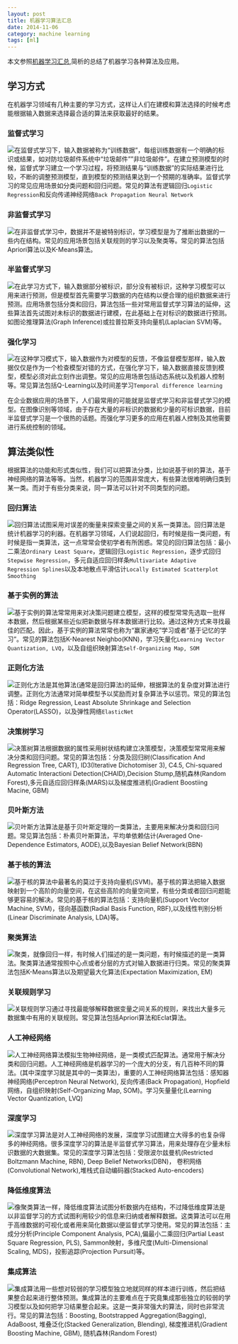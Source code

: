 ```yaml
---
layout: post
title: 机器学习算法汇总
date: 2014-11-06
category: machine learning
tags: [ml]
---
```

本文参照[机器学习汇总](http://yuedu.163.com/news_reader/#/~/source?id=426f1ed9-b19b-44f5-bcad-9f58930fc65e_1&cid=575d49cd49af40d19399879260d232af_1),简析的总结了机器学习各种算法及应用。
<!--more-->

## 学习方式
在机器学习领域有几种主要的学习方式，这样让人们在建模和算法选择的时候考虑能根据输入数据来选择最合适的算法来获取最好的结果。

### 监督式学习
![]({{BASE_PATH}}/image/machinelearning/imag1.jpg)在监督式学习下，输入数据被称为“训练数据”，每组训练数据有一个明确的标识或结果，如对防垃圾邮件系统中“垃圾邮件””非垃圾邮件”。在建立预测模型的时候，监督式学习建立一个学习过程，将预测结果与“训练数据”的实际结果进行比较，不断的调整预测模型，直到模型的预测结果达到一个预期的准确率。监督式学习的常见应用场景如分类问题和回归问题。常见的算法有逻辑回归`Logistic Regression`和反向传递神经网络`Back Propagation Neural Network`
### 非监督式学习
![]({{BASE_PATH}}/image/machinelearning/imag2.jpg)在非监督式学习中，数据并不是被特别标识，学习模型是为了推断出数据的一些内在结构。常见的应用场景包括关联规则的学习以及聚类等。常见的算法包括Apriori算法以及K-Means算法。
### 半监督式学习
![]({{BASE_PATH}}/image/machinelearning/imag3.jpg)在此学习方式下，输入数据部分被标识，部分没有被标识，这种学习模型可以用来进行预测，但是模型首先需要学习数据的内在结构以便合理的组织数据来进行预测。应用场景包括分类和回归，算法包括一些对常用监督式学习算法的延伸，这些算法首先试图对未标识的数据进行建模，在此基础上在对标识的数据进行预测。如图论推理算法(Graph Inference)或拉普拉斯支持向量机(Laplacian SVM)等。
### 强化学习
![]({{BASE_PATH}}/image/machinelearning/imag4.jpg)在这种学习模式下，输入数据作为对模型的反馈，不像监督模型那样，输入数据仅仅是作为一个检查模型对错的方式，在强化学习下，输入数据直接反馈到模型，模型必须对此立刻作出调整。常见的应用场景包括动态系统以及机器人控制等。常见算法包括Q-Learning以及时间差学习`Temporal difference learning`

在企业数据应用的场景下，人们最常用的可能就是监督式学习和非监督式学习的模型。在图像识别等领域，由于存在大量的非标识的数据和少量的可标识数据，目前半监督式学习是一个很热的话题。而强化学习更多的应用在机器人控制及其他需要进行系统控制的领域。

## 算法类似性
根据算法的功能和形式类似性，我们可以把算法分类，比如说基于树的算法，基于神经网络的算法等等。当然，机器学习的范围非常庞大，有些算法很难明确归类到某一类。而对于有些分类来说，同一算法可以针对不同类型的问题。

### 回归算法
![]({{BASE_PATH}}/image/machinelearning/imag5.jpg)回归算法试图采用对误差的衡量来探索变量之间的关系一类算法。回归算法是统计机器学习的利器。在机器学习领域，人们说起回归，有时候是指一类问题，有时候是指一类算法，这一点常常会使初学者有所困惑。常见的回归算法包括：最小二乘法`Ordinary Least Square`，逻辑回归`Logistic Regression`，逐步式回归`Stepwise Regression`，多元自适应回归样条`Multivariate Adaptive Regression Splines`以及本地散点平滑估计`Locally Estimated Scatterplot Smoothing`
### 基于实例的算法
![]({{BASE_PATH}}/image/machinelearning/imag5.jpg)基于实例的算法常常用来对决策问题建立模型，这样的模型常常先选取一批样本数据，然后根据某些近似把新数据与样本数据进行比较。通过这种方式来寻找最佳的匹配。因此，基于实例的算法常常也称为“赢家通吃”学习或者“基于记忆的学习”。常见的算法包括K-Nearest Neighbo(KNN)，学习矢量化`Learning Vector Quantization, LVQ`，以及自组织映射算法`Self-Organizing Map, SOM`
### 正则化方法
![]({{BASE_PATH}}/image/machinelearning/imag7.jpg)正则化方法是其他算法(通常是回归算法)的延伸，根据算法的复杂度对算法进行调整。正则化方法通常对简单模型予以奖励而对复杂算法予以惩罚。常见的算法包括：Ridge Regression, Least Absolute Shrinkage and Selection Operator(LASSO)，以及弹性网络`ElasticNet`
### 决策树学习
![]({{BASE_PATH}}/image/machinelearning/imag8.jpg)决策树算法根据数据的属性采用树状结构建立决策模型，决策模型常常用来解决分类和回归问题。常见的算法包括：分类及回归树(Classification And Regression Tree, CART), ID3(Iterative Dichotomiser 3), C4.5, Chi-squared Automatic Interactioni Detection(CHAID),Decision Stump,随机森林(Random Forest),多元自适应回归样条(MARS)以及梯度推进机(Gradient Boostiing Macine, GBM)
### 贝叶斯方法
![]({{BASE_PATH}}/image/machinelearning/imag9.jpg)贝叶斯方法算法是基于贝叶斯定理的一类算法，主要用来解决分类和回归问题。常见算法包括：朴素贝叶斯算法，平均单依赖估计(Averaged One-Dependence Estimators, AODE),以及Bayesian Belief Network(BBN)
### 基于核的算法
![]({{BASE_PATH}}/image/machinelearning/imag10.jpg)基于核的算法中最著名的莫过于支持向量机(SVM)。基于核的算法把输入数据映射到一个高阶的向量空间，在这些高阶的向量空间里，有些分类或者回归问题能够更容易的解决。常见的基于核的算法包括：支持向量机(Support Vector Machine, SVM)，径向基函数(Radial Basis Function, RBF),以及线性判别分析(Linear Discriminate Analysis, LDA)等。
### 聚类算法
![]({{BASE_PATH}}/image/machinelearning/imag11.jpg)聚类，就像回归一样，有时候人们描述的是一类问题，有时候描述的是一类算法。聚类算法通常按照中心点或者分层的方式对输入数据进行归类。常见的聚类算法包括K-Means算法以及期望最大化算法(Expectation Maximization, EM)
### 关联规则学习
![]({{BASE_PATH}}/image/machinelearning/imag12.jpg)关联规则学习通过寻找最能够解释数据变量之间关系的规则，来找出大量多元数据集中有用的关联规则。常见算法包括Apriori算法和Eclat算法。
### 人工神经网络
![]({{BASE_PATH}}/image/machinelearning/imag13.jpg)人工神经网络算法模拟生物神经网络，是一类模式匹配算法。通常用于解决分类和回归问题。人工神经网络是机器学习的一个庞大的分支，有几百种不同的算法。(其中深度学习就是其中的一类算法)，重要的人工神经网络算法包括：感知器神经网络(Perceptron Neural Network), 反向传递(Back Propagation), Hopfield网络，自组织映射(Self-Organizing Map, SOM)。学习矢量量化(Learning Vector Quantization, LVQ)
### 深度学习
![]({{BASE_PATH}}/image/machinelearning/imag14.jpg)深度学习算法是对人工神经网络的发展，深度学习试图建立大得多的也复杂得多的神经网络。很多深度学习的算法是半监督式学习算法，用来处理存在少量未标识数据的大数据集。常见的深度学习算法包括：受限波尔兹曼机(Restricted Boltzmann Machine, RBN), Deep Belief Networks(DBN)， 卷积网络(Convolutional Network),堆栈式自动编码器(Stacked Auto-encoders)
### 降低维度算法
![]({{BASE_PATH}}/image/machinelearning/imag15.jpg)像聚类算法一样，降低维度算法试图分析数据内在结构，不过降低维度算法是以非监督学习的方式试图利用较少的信息来归纳或者解释数据。这类算法可以在用于高维数据的可视化或者用来简化数据以便监督式学习使用。常见的算法包括：主成分分析(Principle Component Analysis, PCA),偏最小二乘回归(Partial Least Square Regression, PLS), Sammon映射，多维尺度(Multi-Dimensional Scaling, MDS)，投影追踪(Projection Pursuit)等。
### 集成算法
![]({{BASE_PATH}}/image/machinelearning/imag16.jpg)集成算法用一些想对较弱的学习模型独立地就同样的样本进行训练，然后把结果整合起来进行整体预测。集成算法的主要难点在于究竟集成那些独立的较弱的学习模型以及如何把学习结果整合起来。这是一类非常强大的算法，同时也非常流行。常见的算法包括：Boosting, Bootstrapped Aggregation(Bagging), AdaBoost, 堆叠泛化(Stacked Generalization, Blending), 梯度推进机(Gradient Boosting Machine, GBM), 随机森林(Random Forest)
